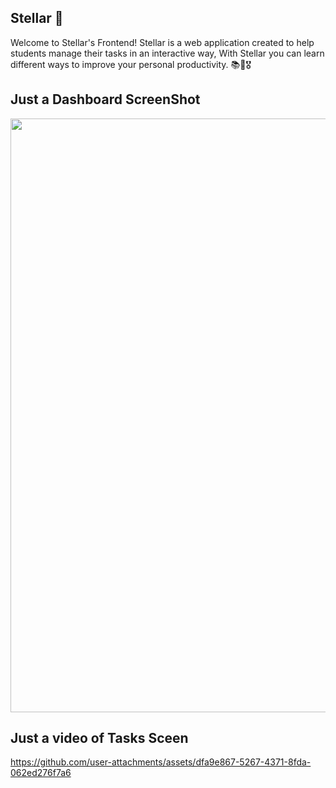 ## Stellar 🌠 ##

Welcome to Stellar's Frontend! Stellar is a web application created to help students manage their tasks in an interactive way, With Stellar you can learn different ways to improve your personal productivity. 📚🌠🎖️


## Just a Dashboard ScreenShot ##

<img src="https://github.com/user-attachments/assets/38fa90ad-7475-4c08-8578-ef90da4ee776" width="950" />

## Just a video of Tasks Sceen ##

https://github.com/user-attachments/assets/dfa9e867-5267-4371-8fda-062ed276f7a6
